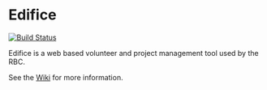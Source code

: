 Edifice
====
[![Build Status](https://secure.travis-ci.org/RBC1B/ROMS.png)](http://travis-ci.org/RBC1B/ROMS)

Edifice is a web based volunteer and project management tool used by the RBC.

See the [Wiki](https://github.com/RBC1B/ROMS/wiki) for more information.
